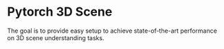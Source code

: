 # Pytorch 3D Scene

The goal is to provide easy setup to achieve state-of-the-art performance on 3D scene understanding tasks.
